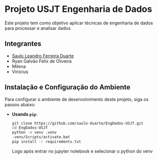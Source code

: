 # Projeto USJT Engenharia de Dados

Este projeto tem como objetivo aplicar técnicas de engenharia de dados para processar e analisar dados

## Integrantes
- [Saulo Leandro Ferreira Duarte](https://github.com/saulo-duarte)
- Ryan Galvão Felix de Oliveira
- Milena
- Vinicius

## Instalação e Configuração do Ambiente

Para configurar o ambiente de desenvolvimento deste projeto, siga os passos abaixo:

- **Usando `pip`**:

  ```bash
  git clone https://github.com/saulo-duarte/EngDados-USJT.git
  cd EngDados-USJT
  python -m venv .venv
  .venv/Scripts/activate.bat
  pip install -r requirements.txt
  ```

  Logo após entrar no jupyter notebook e selecionar o python do venv
